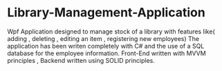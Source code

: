 # Library-Management-Application
Wpf Application designed to manage stock of a library with features like( adding , deleting , editing an item , registering new employees)
The application has been writen completely with C# and the use of a SQL database for the employee information.
Front-End written with MVVM principles , Backend written using SOLID principles.
